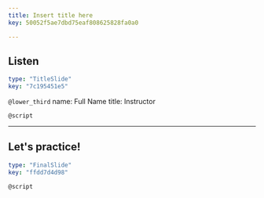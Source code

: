 ```yaml
---
title: Insert title here
key: 50052f5ae7dbd75eaf808625828fa0a0

---
```

## Listen

```yaml
type: "TitleSlide"
key: "7c195451e5"
```

`@lower_third`
name: Full Name
title: Instructor


`@script`



---
## Let's practice!

```yaml
type: "FinalSlide"
key: "ffdd7d4d98"
```

`@script`


